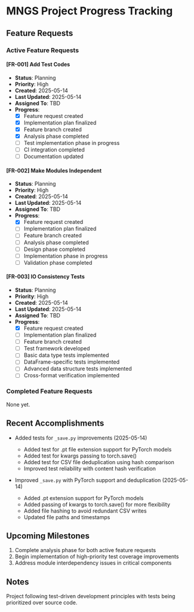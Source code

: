 # MNGS Project Progress Tracking

## Feature Requests

### Active Feature Requests

#### [FR-001] Add Test Codes
- **Status**: Planning
- **Priority**: High
- **Created**: 2025-05-14
- **Last Updated**: 2025-05-14
- **Assigned To**: TBD
- **Progress**: 
  - [x] Feature request created
  - [x] Implementation plan finalized
  - [x] Feature branch created
  - [x] Analysis phase completed
  - [ ] Test implementation phase in progress
  - [ ] CI integration completed
  - [ ] Documentation updated

#### [FR-002] Make Modules Independent
- **Status**: Planning
- **Priority**: High
- **Created**: 2025-05-14
- **Last Updated**: 2025-05-14
- **Assigned To**: TBD
- **Progress**: 
  - [x] Feature request created
  - [ ] Implementation plan finalized
  - [ ] Feature branch created
  - [ ] Analysis phase completed
  - [ ] Design phase completed
  - [ ] Implementation phase in progress
  - [ ] Validation phase completed

#### [FR-003] IO Consistency Tests
- **Status**: Planning
- **Priority**: High
- **Created**: 2025-05-14
- **Last Updated**: 2025-05-14
- **Assigned To**: TBD
- **Progress**: 
  - [x] Feature request created
  - [ ] Implementation plan finalized
  - [ ] Feature branch created
  - [ ] Test framework developed
  - [ ] Basic data type tests implemented
  - [ ] DataFrame-specific tests implemented
  - [ ] Advanced data structure tests implemented
  - [ ] Cross-format verification implemented

### Completed Feature Requests

None yet.

## Recent Accomplishments

- Added tests for `_save.py` improvements (2025-05-14)
  - Added test for .pt file extension support for PyTorch models
  - Added test for kwargs passing to torch.save()
  - Added test for CSV file deduplication using hash comparison
  - Improved test reliability with content hash verification

- Improved `_save.py` with PyTorch support and deduplication (2025-05-14)
  - Added .pt extension support for PyTorch models
  - Added passing of kwargs to torch.save() for more flexibility
  - Added file hashing to avoid redundant CSV writes
  - Updated file paths and timestamps

## Upcoming Milestones

1. Complete analysis phase for both active feature requests
2. Begin implementation of high-priority test coverage improvements
3. Address module interdependency issues in critical components

## Notes

Project following test-driven development principles with tests being prioritized over source code.